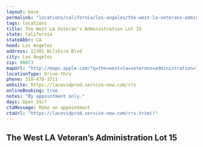 ```yaml
---
layout: base
permalink: "locations/california/los-angeles/the-west-la-veterans-administration-lot-15/"
tags: locations
title: The West LA Veteran’s Administration Lot 15
state: California
stateAbbr: CA
hood: Los Angeles
address: 11301 Wilshire Blvd
city: Los Angeles
zip: 90073
mapUrl: "http://maps.apple.com/?q=the=west=la=veterans=administration=lot=15&address=11301+wilshire+blvd,los+angeles,california,90073"
locationType: Drive-thru
phone: 310-478-3711
website: https://lacovidprod.service-now.com/rrs
onlineBooking: true
notes: "By appointment only."
days: Open 24/7
ctaMessage: Make an appointment
ctaUrl: "https://lacovidprod.service-now.com/rrs.trim()"
---
```

## The West LA Veteran’s Administration Lot 15